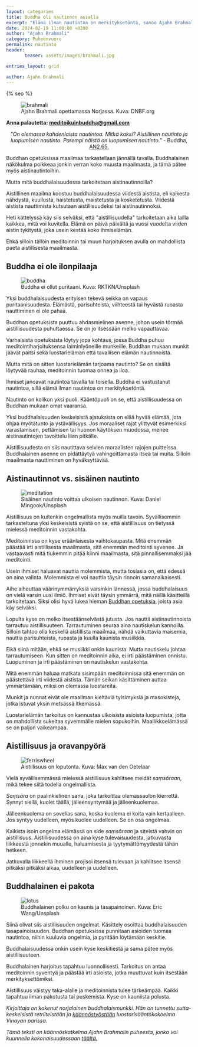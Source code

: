 ```yaml
---
layout: categories
title: Buddha oli nautinnon asialla
excerpt: "Elämä ilman nautintoa on merkityksetöntä, sanoo Ajahn Brahmali."
date: 2024-02-19 11:00:00 +0200
author: "Ajahn Brahmali"
category: Puheenvuoro
permalink: nautinto
header: 
       teaser: assets/images/brahmali.jpg

entries_layout: grid

author: Ajahn Brahmali
---
```

  {% seo %}
<figure>
<img src="assets/images/brahmali.jpg" alt="brahmali">
<figcaption> Ajahn Brahmali opettamassa Norjassa. Kuva: DNBF.org</figcaption>
</figure>

<b> Anna palautetta: meditoikuinbuddha@gmail.com</b>

<center><i>"On olemassa kahdenlaista nautintoa. Mitkä kaksi? Aistillinen nautinto ja luopumisen nautinto. Parempi näistä on luopumisen nautinto."</i> 
- Buddha, <a href="https://suttacentral.net/an2.64-76/en/sujato">AN2.65.</a></center>


Buddhan opetuksissa maailmaa tarkastellaan jännällä tavalla. Buddhalainen näkökulma poikkeaa jonkin verran koko muusta maailmasta, ja tämä pätee myös aistinautintoihin. 

Mutta mitä buddhalaisuudessa tarkoitetaan aistinautinnoilla?

Aistillinen maailma koostuu buddhalaisuudessa viidestä aistista, eli kaikesta nähdystä, kuullusta, haistetusta, maistetusta ja kosketetusta. Viidestä aistista nauttimista kutsutaan aistillisuudeksi tai aistinautinnoksi.

Heti kättelyssä käy siis selväksi, että "aistillisuudella" tarkoitetaan aika lailla kaikkea, mitä voi kuvitella. Elämä on päivä päivältä ja vuosi vuodelta viiden aistin tykitystä, joka usein kestää koko ihmiselämän. 

Ehkä silloin tällöin meditoinnin tai muun harjoituksen avulla on mahdollista paeta aistillisesta maailmasta.

<h2>Buddha ei ole ilonpilaaja</h2>

<figure>
<img src="assets/images/buddha-rktkn.jpg" alt="buddha">
<figcaption> Buddha ei ollut puritaani. Kuva: RKTKN/Unsplash</figcaption>
</figure>

Yksi buddhalaisuudesta erityisen tekevä seikka on vapaus puritaanisuudesta. Elämästä, parisuhteista, viihteestä tai hyvästä ruoasta nauttiminen ei ole pahaa. 

Buddhan opetuksista puuttuu ahdasmielinen asenne, johon usein törmää aistillisuudesta puhuttaessa. Se on jo itsessään melko vapauttavaa.

Varhaisista opetuksista löytyy jopa kohtaus, jossa Buddha puhuu meditointiharjoituksensa laiminlyöneille munkeille. Buddhan mukaan munkit jäävät paitsi sekä luostarielämän että tavallisen elämän nautinnoista.  

Mutta mitä on sitten luostarielämän tarjoama nautinto? Se on sisältä löytyvää rauhaa, meditoinnin tuomaa onnea ja iloa. 

Ihmiset janoavat nautintoa tavalla tai toisella. Buddha ei vastustanut nautintoa, sillä elämä ilman nautintoa on merkityksetöntä.

Nautinto on kolikon yksi puoli. Kääntöpuoli on se, että aistillisuudessa on Buddhan mukaan omat vaaransa. 

Yksi buddhalaisuuden keskeisistä ajatuksista on elää hyvää elämää, jota ohjaa myötätunto ja ystävällisyys. Jos moraaliset rajat ylittyvät esimerkiksi varastamisen, pettämisen tai huonon käytöksen muodossa, menee aistinautintojen tavoittelu liian pitkälle. 

Aistillisuudesta on siis nautittava selvien moraalisten rajojen puitteissa. Buddhalainen asenne on pidättäytyä vahingoittamasta itseä tai muita. Silloin maailmasta nauttiminen on hyväksyttävää.

<h2>Aistinautinnot vs. sisäinen nautinto</h2>

<figure>
<img src="assets/images/meditation-daniel-mingook.jpg" alt="meditation">
<figcaption> Sisäinen nautinto voittaa ulkoisen nautinnon. Kuva: Daniel Mingook/Unsplash</figcaption>
</figure>

Aistillisuus on kuitenkin ongelmallista myös muilla tavoin. Syvällisemmin tarkasteltuna yksi keskeisistä syistä on se, että aistillisuus on tietyssä mielessä meditoinnin vastakohta. 

Meditoinnissa on kyse eräänlaisesta vaihtokaupasta. Mitä enemmän päästää irti aistillisesta maailmasta, sitä enemmän meditointi syvenee. Ja vastaavasti mitä tiukemmin pitää kiinni maailmasta, sitä pinnallisemmaksi jää meditointi.

Usein ihmiset haluavat nauttia molemmista, mutta tosiasia on, että edessä on aina valinta. Molemmista ei voi nauttia täysin rinnoin samanaikaisesti.
 
Aihe aiheuttaa väärinymmärryksiä varsinkin lännessä, jossa buddhalaisuus on vielä varsin uusi ilmiö. Ihmiset eivät täysin ymmärrä, mitä näillä käsitteillä tarkoitetaan. Siksi olisi hyvä lukea hieman <a href="https://meditoikuinbuddha.github.fi/kukabuddhaoli">Buddhan opetuksia</a>, joista asia käy selväksi.

Lopulta kyse on melko itsestäänselvästä jutusta. Jos nauttii aistinautinnoista tarrautuu aistillisuuteen. Tarrautuminen seuraa aina nautiskelun kannoilla. Silloin tahtoo olla keskellä aistillista maailmaa, nähdä vaikuttavia maisemia, nauttia parisuhteista, ruoasta ja kuulla kaunista musiikkia.

Eikä siinä mitään, ehkä se musiikki onkin kaunista. Mutta nautiskelu johtaa tarrautumiseen. Kun sitten on meditoinnin aika, ei irti päästäminen onnistu. Luopuminen ja irti päästäminen on nautiskelun vastakohta. 

Mitä enemmän haluaa matkata sisimpään meditoinnissa sitä enemmän on päästettävä irti viidestä aistista. Tämän seikan käsittäminen auttaa ymmärtämään, miksi on olemassa luostareita. 

Munkit ja nunnat eivät ole maailman kieltäviä tylsimyksiä ja masokisteja, jotka istuvat yksin metsässä itkemässä. 

Luostarielämän tarkoitus on kannustaa ulkoisista asioista luopumista, jotta on mahdollista sukeltaa syvemmälle mielen sopukoihin. Maallikkoelämässä se on paljon vaikeampaa.

<h2>Aistillisuus ja oravanpyörä</h2>

<figure>
<img src="assets/images/ferriswheel.jpg" alt="ferriswheel">
<figcaption> Aistillisuus on loputonta. Kuva: Max van den Oetelaar</figcaption>
</figure>

Vielä syvällisemmässä mielessä aistillisuus kahlitsee meidät <i>saṃsāraan</i>, mikä tekee siitä todella ongelmallista.

<i>Saṃsāra</i> on paalinkielinen sana, joka tarkoittaa olemassaolon kierrettä. Synnyt siellä, kuolet täällä, jälleensyntymää ja jälleenkuolemaa. 

Jälleenkuolema on sovelias sana, koska kuolema ei koita vain kertaalleen. Jos syntyy uudelleen, myös kuolee uudelleen. Se on osa ongelmaa.

Kaikista isoin ongelma elämässä on side <i>saṃsāraan</i> ja siteistä vahvin on aistillisuus. Aistillisuudessa on aina kyse tulevaisuudesta, jatkuvasta liikkeestä jonnekin muualle, haluamisesta ja tyytymättömyydestä tähän hetkeen. 

Jatkuvalla liikkeellä ihminen projisoi itsensä tulevaan ja kahlitsee itsensä pitkäksi pitkäksi aikaa, uudelleen ja uudelleen.

<h2>Buddhalainen ei pakota</h2>

<figure>
<img src="assets/images/eric-wang-lotus.jpg" alt="lotus">
<figcaption> Buddhalainen polku on kaunis ja tasapainoinen. Kuva: Eric Wang/Unsplash</figcaption>
</figure>

Siinä olivat siis aistillisuuden ongelmat. Käsittely osoittaa buddhalaisuuden tasapainoisuuden. Buddhan opetuksissa punnitaan asioiden tuomaa nautintoa, niihin kuuluvia ongelmia, ja pyritään löytämään keskitie. 

Buddhalaisuudessa onkin usein kyse keskitiestä ja sama pätee myös aistillisuuteen.

Buddhalainen harjoitus tapahtuu luonnollisesti. Tarkoitus on antaa meditoinnin syventyä ja päästää irti asioista, jotka muuttuvat kuin itsestään merkityksettömiksi. 

Aistillisuus väistyy taka-alalle ja meditoinnista tulee tärkeämpää. Kaikki tapahtuu ilman pakotusta tai puskemista. Kyse on kauniista polusta.

<i>Kirjoittaja on kokenut norjalainen buddhalaismunkki. Hän on tunnettu sutta-keskeisistä retriiteistään ja <a href="https://suttacentral.net/edition/pli-tv-vi/en/brahmali?lang=en">käännöstyöstään</a> luostarisääntökokoelma Vinayan parissa.</i>

<i>Tämä teksti on käännöskatkelma Ajahn Brahmalin puheesta, jonka voi kuunnella kokonaisuudessaan <a href="https://www.youtube.com/watch?v=puetcrGQKvs&t=783s">täältä.</a></i>

